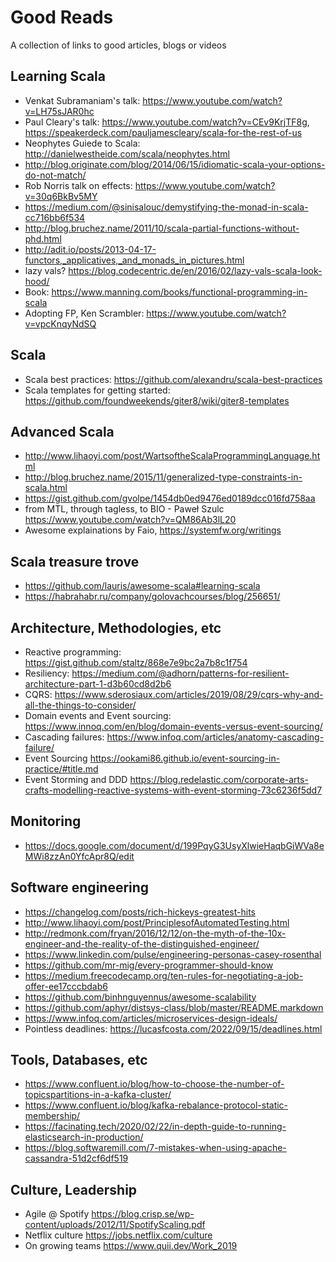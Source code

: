 # Good Reads
A collection of links to good articles, blogs or videos


## Learning Scala
* Venkat Subramaniam's talk: https://www.youtube.com/watch?v=LH75sJAR0hc
* Paul Cleary's talk: https://www.youtube.com/watch?v=CEv9KrjTF8g, https://speakerdeck.com/pauljamescleary/scala-for-the-rest-of-us
* Neophytes Guiede to Scala: http://danielwestheide.com/scala/neophytes.html 
* http://blog.originate.com/blog/2014/06/15/idiomatic-scala-your-options-do-not-match/
* Rob Norris talk on effects: https://www.youtube.com/watch?v=30q6BkBv5MY
* https://medium.com/@sinisalouc/demystifying-the-monad-in-scala-cc716bb6f534
* http://blog.bruchez.name/2011/10/scala-partial-functions-without-phd.html
* http://adit.io/posts/2013-04-17-functors,_applicatives,_and_monads_in_pictures.html
* lazy vals? https://blog.codecentric.de/en/2016/02/lazy-vals-scala-look-hood/
* Book: https://www.manning.com/books/functional-programming-in-scala
* Adopting FP, Ken Scrambler: https://www.youtube.com/watch?v=vpcKnqyNdSQ

## Scala
* Scala best practices: https://github.com/alexandru/scala-best-practices
* Scala templates for getting started: https://github.com/foundweekends/giter8/wiki/giter8-templates

## Advanced Scala
* http://www.lihaoyi.com/post/WartsoftheScalaProgrammingLanguage.html
* http://blog.bruchez.name/2015/11/generalized-type-constraints-in-scala.html
* https://gist.github.com/gvolpe/1454db0ed9476ed0189dcc016fd758aa
* from MTL, through tagless, to BIO - Paweł Szulc https://www.youtube.com/watch?v=QM86Ab3lL20
* Awesome explainations by Faio,  https://systemfw.org/writings 

## Scala treasure trove
* https://github.com/lauris/awesome-scala#learning-scala
* https://habrahabr.ru/company/golovachcourses/blog/256651/

## Architecture, Methodologies, etc
* Reactive programming: https://gist.github.com/staltz/868e7e9bc2a7b8c1f754
* Resiliency: https://medium.com/@adhorn/patterns-for-resilient-architecture-part-1-d3b60cd8d2b6
* CQRS: https://www.sderosiaux.com/articles/2019/08/29/cqrs-why-and-all-the-things-to-consider/
* Domain events and Event sourcing: https://www.innoq.com/en/blog/domain-events-versus-event-sourcing/
* Cascading failures: https://www.infoq.com/articles/anatomy-cascading-failure/
* Event Sourcing https://ookami86.github.io/event-sourcing-in-practice/#title.md
* Event Storming and DDD https://blog.redelastic.com/corporate-arts-crafts-modelling-reactive-systems-with-event-storming-73c6236f5dd7

## Monitoring
* https://docs.google.com/document/d/199PqyG3UsyXlwieHaqbGiWVa8eMWi8zzAn0YfcApr8Q/edit

## Software engineering
* https://changelog.com/posts/rich-hickeys-greatest-hits
* http://www.lihaoyi.com/post/PrinciplesofAutomatedTesting.html
* http://redmonk.com/fryan/2016/12/12/on-the-myth-of-the-10x-engineer-and-the-reality-of-the-distinguished-engineer/
* https://www.linkedin.com/pulse/engineering-personas-casey-rosenthal
* https://github.com/mr-mig/every-programmer-should-know
* https://medium.freecodecamp.org/ten-rules-for-negotiating-a-job-offer-ee17cccbdab6
* https://github.com/binhnguyennus/awesome-scalability
* https://github.com/aphyr/distsys-class/blob/master/README.markdown
* https://www.infoq.com/articles/microservices-design-ideals/
* Pointless deadlines: https://lucasfcosta.com/2022/09/15/deadlines.html

## Tools, Databases, etc
* https://www.confluent.io/blog/how-to-choose-the-number-of-topicspartitions-in-a-kafka-cluster/
* https://www.confluent.io/blog/kafka-rebalance-protocol-static-membership/
* https://facinating.tech/2020/02/22/in-depth-guide-to-running-elasticsearch-in-production/
* https://blog.softwaremill.com/7-mistakes-when-using-apache-cassandra-51d2cf6df519

## Culture, Leadership
* Agile @ Spotify https://blog.crisp.se/wp-content/uploads/2012/11/SpotifyScaling.pdf
* Netflix culture https://jobs.netflix.com/culture
* On growing teams https://www.quii.dev/Work_2019

